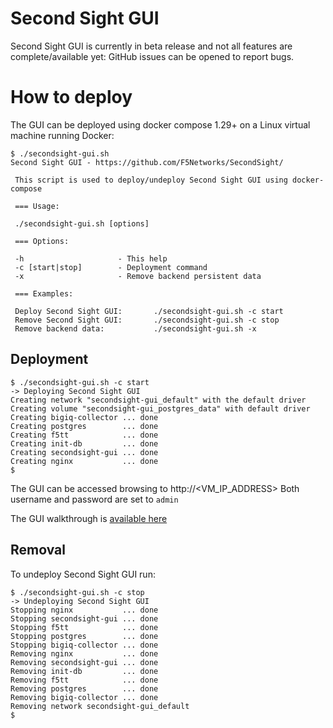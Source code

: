 # Second Sight GUI

Second Sight GUI is currently in beta release and not all features are complete/available yet: GitHub issues can be opened to report bugs.

# How to deploy

The GUI can be deployed using docker compose 1.29+ on a Linux virtual machine running Docker:

```
$ ./secondsight-gui.sh 
Second Sight GUI - https://github.com/F5Networks/SecondSight/

 This script is used to deploy/undeploy Second Sight GUI using docker-compose

 === Usage:

 ./secondsight-gui.sh [options]

 === Options:

 -h                     - This help
 -c [start|stop]        - Deployment command
 -x                     - Remove backend persistent data

 === Examples:

 Deploy Second Sight GUI:       ./secondsight-gui.sh -c start
 Remove Second Sight GUI:       ./secondsight-gui.sh -c stop
 Remove backend data:           ./secondsight-gui.sh -x
```

## Deployment

```
$ ./secondsight-gui.sh -c start
-> Deploying Second Sight GUI
Creating network "secondsight-gui_default" with the default driver
Creating volume "secondsight-gui_postgres_data" with default driver
Creating bigiq-collector ... done
Creating postgres        ... done
Creating f5tt            ... done
Creating init-db         ... done
Creating secondsight-gui ... done
Creating nginx           ... done
$
```

The GUI can be accessed browsing to http://<VM_IP_ADDRESS>
Both username and password are set to `admin`

The GUI walkthrough is [available here](/contrib/GUI/USAGE.md)

## Removal

To undeploy Second Sight GUI run:

```
$ ./secondsight-gui.sh -c stop
-> Undeploying Second Sight GUI
Stopping nginx           ... done
Stopping secondsight-gui ... done
Stopping f5tt            ... done
Stopping postgres        ... done
Stopping bigiq-collector ... done
Removing nginx           ... done
Removing secondsight-gui ... done
Removing init-db         ... done
Removing f5tt            ... done
Removing postgres        ... done
Removing bigiq-collector ... done
Removing network secondsight-gui_default
$
```
